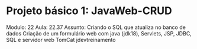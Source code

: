 # Projeto básico 1: JavaWeb-CRUD
Modulo: 22
Aula: 22.37
Assunto: Criando o SQL que atualiza no banco de dados
Criação de um formulário web com java (jdk18),  Servlets, JSP, JDBC, SQL e servidor web TomCat
jdevtreinamento
